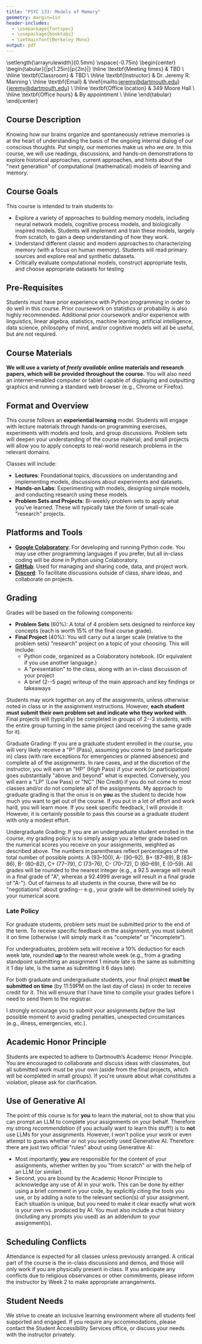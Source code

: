 ```yaml
---
title: "PSYC 133: Models of Memory"
geometry: margin=1in
header-includes:
  - \usepackage{fontspec}
  - \usepackage{booktabs}
  - \setmainfont{Berkeley Mono}
output: pdf
---
```


\setlength{\arrayrulewidth}{0.5mm}
\vspace{-0.75in}
\begin{center}
\begin{tabular}{|p{1.25in}|p{2in}|}
\hline
\textbf{Meeting times}   & TBD                       \\
\hline
\textbf{Classroom}       & TBD                       \\
\hline
\textbf{Instructor}      & Dr. Jeremy R. Manning      \\
\hline
\textbf{Email}           & \href{mailto:jeremy@dartmouth.edu}{jeremy@dartmouth.edu} \\
\hline
\textbf{Office location} & 349 Moore Hall            \\
\hline
\textbf{Office hours}    & By appointment            \\
\hline
\end{tabular}
\end{center}

## Course Description
Knowing how our brains organize and spontaneously retrieve memories is at the heart of understanding the basis of the ongoing internal dialog of our conscious thoughts.  Put simply, our memories make us _who we are_.  In this course, we will use readings, discussions, and hands-on demonstrations to explore historical approaches, current approaches, and hints about the "next generation" of computational (mathematical) models of learning and memory.

## Course Goals
This course is intended to train students to:

- Explore a variety of approaches to building memory models, including neural network models, cognitive process models, and biologically inspired models.  Students will implement and train these models, largely from scratch, to gain a deep understanding of how they work.
- Understand different classic and modern approaches to characterizing memory (with a focus on human memory).  Students will read primary sources and explore real and synthetic datasets.
- Critically evaluate computational models, construct appropriate tests, and choose appropriate datasets for testing

## Pre-Requisites
Students _must_ have prior experience with Python programming in order to do well in this course.  Prior coursework on statistics or probability is also highly recommended.  Additional prior coursework and/or experience with linguistics, linear algebra, statistics, machine learning, artificial intelligence, data science, philosophy of mind, and/or cognitive models will all be useful, but are not required.

## Course Materials
**We will use a variety of _freely available_ online materials and research papers, which will be provided throughout the course.** You will also need an internet-enabled computer or tablet capable of displaying and outputting graphics and running a standard web browser (e.g., Chrome or Firefox).

## Format and Overview
This course follows an **experiential learning** model. Students will engage with lecture materials through hands-on programming exercises, experiments with models and tools, and group discussions. Problem sets will deepen your understanding of the course material, and small projects will allow you to apply concepts to real-world research problems in the relevant domains.

Classes will include:

- **Lectures**: Foundational topics, discussions on understanding and implementing models, discussions about experiments and datasets.
- **Hands-on Labs**: Experimenting with models, designing simple models, and conducting research using these models.
- **Problem Sets and Projects**: Bi-weekly problem sets to apply what you've learned.  These will typically take the form of small-scale "research" projects.

## Platforms and Tools
- [**Google Colaboratory**](https://colab.research.google.com/): For developing and running Python code.  You may use other programming languages if you prefer, but all in-class coding will be done in Python using Colaboratory.
- [**GitHub**](https://github.com/): Used for managing and sharing code, data, and project work.
- [**Discord**](https://discord.gg/R6kM9bjpFj): To facilitate discussions outside of class, share ideas, and collaborate on projects.

## Grading
Grades will be based on the following components:

- **Problem Sets** (60%): A total of 4 problem sets designed to reinforce key concepts (each is worth 15% of the final course grade).
- **Final Project** (40%): You will carry out a larger scale (relative to the problem sets) "research" project on a topic of your choosing.  This will include:
  - Python code, organized as a Colaboratory notebook.  (Or equivalent if you use another language.)
  - A "presentation" to the class, along with an in-class discussion of your project
  - A brief (2--5 page) writeup of the main approach and key findings or takeaways

Students may work together on any of the assignments, unless otherwise noted in class or in the assignment instructions.  However, **each student must submit their own problem set and indicate who they worked with**.  Final projects will (typically) be completed in groups of 2--3 students, with the entire group turning in the same project (and receiving the same grade for it).

Graduate Grading: If you are a graduate student enrolled in the course, you will very likely receive a "P" (Pass), assuming you come to (and participate in) class (with rare exceptions for emergencies or planned absences) and complete all of the assignments.  In rare cases, and at the discretion of the instructor, you will earn an "HP" (High Pass) if your work (or participation) goes substantially "above and beyond" what is expected.  Conversely, you will earn a "LP" (Low Pass) or "NC" (No Credit) if you do not come to most classes and/or do not complete all of the assignments.  My approach to graduate grading is that the onus is on **you** as the student to decide how much you want to get out of the course.  If you put in a lot of effort and work hard, you will learn more.  If you seek specific feedback, I will provide it.  However, it is certainly possible to pass this course as a graduate student with only a modest effort.

Undergraduate Grading: If you are an undergraduate student enrolled in the course, my grading policy is to simply assign you a letter grade based on the numerical scores you receive on your assignments, weighted as described above.  The numbers in parentheses reflect percentages of the total number of possible points: A (93–100), A- (90–92), B+ (87–89), B (83–86), B- (80–82), C+ (77–79), C (73–76), C- (70–72), D (60–69), E (0–59).  All grades will be rounded to the nearest integer (e.g., a 92.5 average will result in a final grade of "A", whereas a 92.4999 average will result in a final grade of "A-").  Out of fairness to all students in the course, there will be no "negotiations" about grading-- e.g., your grade will be determined solely by your numerical score.

### Late Policy
For graduate students, problem sets must be submitted prior to the end of the term.  To receive specific feedback on the assignment, you must submit it on time (otherwise I will simply mark it as "complete" or "incomplete").

For undergraduates, problem sets will receive a 10% deduction for each week late, rounded **up** to the nearest whole week (e.g., from a grading standpoint submitting an assignment 1 minute late is the same as submitting it 1 day late, is the same as submitting it 6 days late).

For both graduate and undergraduate students, your final project **must be submitted on time** (by 11:59PM on the last day of class) in order to receive credit for it.  This will ensure that I have time to compile your grades before I need to send them to the registrar.

I strongly encourage you to submit your assignments _before_ the last possible moment to avoid grading penalties, unexpected circumstances (e.g., illness, emergencies, etc.).

## Academic Honor Principle
Students are expected to adhere to Dartmouth’s Academic Honor Principle. You are encouraged to collaborate and discuss ideas with classmates, but all submitted work must be your own (aside from the final projects, which will be completed in small groups). If you're unsure about what constitutes a violation, please ask for clarification.

## Use of Generative AI
The point of this course is for **you** to learn the material, not to show that you can prompt an LLM to complete your assignments on your behalf.  Therefore my strong _recommendation_ (if you actually want to learn this stuff!) is to **not** use LLMs for your assignments.  However, I won't police your work or even attempt to guess whether or not you secretly used Generative AI.  Therefore there are just two official "rules" about using Generative AI:

  - Most importantly, **you** are responsible for the content of your assignments, whether written by you "from scratch" or with the help of an LLM (or similar).
  - Second, you are bound by the Academic Honor Principle to acknowledge any use of AI in your work.  This can be done by either using a brief comment in your code, by explicitly citing the tools you use, or by adding a note to the relevant section(s) of your assignment.  Each situation is unique, but you need to make it clear exactly what work is your own vs. produced by AI.  You must also include a chat history (including any prompts you used) as an addendum to your assignment(s).

## Scheduling Conflicts
Attendance is expected for all classes unless previously arranged. A critical part of the course is the in-class discussions and demos, and those will only work if you are physically present in class.  If you anticipate any conflicts due to religious observances or other commitments, please inform the instructor by Week 2 to make appropriate arrangements.

## Student Needs
We strive to create an inclusive learning environment where all students feel supported and engaged. If you require any accommodations, please contact the Student Accessibility Services office, or discuss your needs with the instructor privately.